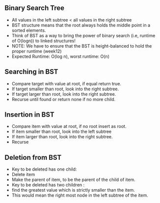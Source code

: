 ## Binary Search Tree 
- All values in the left subtree < all values in the right subtree
- BST structure means that the root always holds the middle point in a sorted elements.
- Think of BST as a way to bring the power of binary search (i.e, runtime of O(logn)) to linked structures! 
- NOTE: We have to ensure that the BST is height-balanced to hold the proper runtime (week12)
- Expected Runtime: O(log n), worst runtime: O(n)

## Searching in BST 

- Compare target with value at root, if equal return true. 
- If target smaller than root, look into the right subtree.
- If target larger than root, look into the right subtree.
- Recurse until found or return none if no more child.

## Insertion in BST 

- Compare item with value at root, if no root insert as root.
- If item smaller than root, look into the left subtree
- If item larger than root, look into the right subtree.
- Recurse

## Deletion from BST 

- Key to be deleted has one child: 
- Delete item 
- Make the parent of item, to be the parent of the child of item.
- Key to be deleted has two children :
- find the greatest value which is strictly smaller than the item.
- This would mean the right most node in the left subtree of the item.


